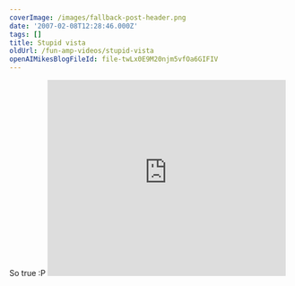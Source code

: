 ```yaml
---
coverImage: /images/fallback-post-header.png
date: '2007-02-08T12:28:46.000Z'
tags: []
title: Stupid vista
oldUrl: /fun-amp-videos/stupid-vista
openAIMikesBlogFileId: file-twLx0E9M20njm5vfOa6GIFIV
---
```


So true :P
<embed width="425" height="350" wmode="transparent" type="application/x-shockwave-flash" src="https://www.youtube.com/v/p79F-qdCCDU"></embed>
